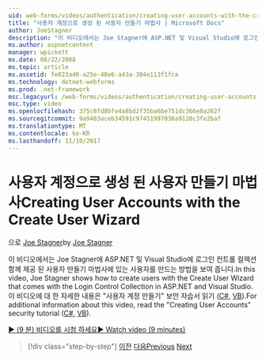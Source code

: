 ```yaml
---
uid: web-forms/videos/authentication/creating-user-accounts-with-the-create-user-wizard
title: "사용자 계정으로 생성 된 사용자 만들기 마법사 | Microsoft Docs"
author: JoeStagner
description: "이 비디오에서는 Joe Stagner에 ASP.NET 및 Visual Studio에 로그인 컨트롤 컬렉션 함께 제공 된 사용자 만들기 마법사에 있는 사용자를 만드는 방법을 보여 줍니다. 6."
ms.author: aspnetcontent
manager: wpickett
ms.date: 08/22/2008
ms.topic: article
ms.assetid: fe023ad0-a25e-48e6-a43a-304e113f1fca
ms.technology: dotnet-webforms
ms.prod: .net-framework
msc.legacyurl: /web-forms/videos/authentication/creating-user-accounts-with-the-create-user-wizard
msc.type: video
ms.openlocfilehash: 375c8fd8bfe4a8bd2f35ba6be751dc366e8a262f
ms.sourcegitcommit: 9a9483aceb34591c97451997036a9120c3fe2baf
ms.translationtype: MT
ms.contentlocale: ko-KR
ms.lasthandoff: 11/10/2017
---
```

<a name="creating-user-accounts-with-the-create-user-wizard"></a><span data-ttu-id="cc4c4-104">사용자 계정으로 생성 된 사용자 만들기 마법사</span><span class="sxs-lookup"><span data-stu-id="cc4c4-104">Creating User Accounts with the Create User Wizard</span></span>
====================
<span data-ttu-id="cc4c4-105">으로 [Joe Stagner](https://github.com/JoeStagner)</span><span class="sxs-lookup"><span data-stu-id="cc4c4-105">by [Joe Stagner](https://github.com/JoeStagner)</span></span>

<span data-ttu-id="cc4c4-106">이 비디오에서는 Joe Stagner에 ASP.NET 및 Visual Studio에 로그인 컨트롤 컬렉션 함께 제공 된 사용자 만들기 마법사에 있는 사용자를 만드는 방법을 보여 줍니다.</span><span class="sxs-lookup"><span data-stu-id="cc4c4-106">In this video, Joe Stagner shows how to create users with the Create User Wizard that comes with the Login Control Collection in ASP.NET and Visual Studio.</span></span> <span data-ttu-id="cc4c4-107">이 비디오에 대 한 자세한 내용은 "사용자 계정 만들기" 보안 자습서 읽기 ([C#](../../overview/older-versions-security/membership/creating-user-accounts-cs.md), [VB](../../overview/older-versions-security/membership/creating-user-accounts-vb.md)).</span><span class="sxs-lookup"><span data-stu-id="cc4c4-107">For additional information about this video, read the "Creating User Accounts" security tutorial ([C#](../../overview/older-versions-security/membership/creating-user-accounts-cs.md), [VB](../../overview/older-versions-security/membership/creating-user-accounts-vb.md)).</span></span>

[<span data-ttu-id="cc4c4-108">&#9654; (9 분) 비디오를 시청 하세요</span><span class="sxs-lookup"><span data-stu-id="cc4c4-108">&#9654; Watch video (9 minutes)</span></span>](https://channel9.msdn.com/Blogs/ASP-NET-Site-Videos/creating-user-accounts-with-the-create-user-wizard)

>[!div class="step-by-step"]
<span data-ttu-id="cc4c4-109">[이전](changing-membership-settings-in-the-default-membership-schema.md)
[다음](creating-user-accounts-programmatically.md)</span><span class="sxs-lookup"><span data-stu-id="cc4c4-109">[Previous](changing-membership-settings-in-the-default-membership-schema.md)
[Next](creating-user-accounts-programmatically.md)</span></span>
